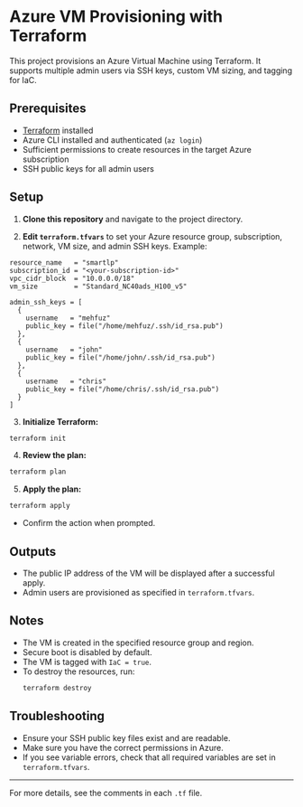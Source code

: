 # Azure VM Provisioning with Terraform

This project provisions an Azure Virtual Machine using Terraform. It supports multiple admin users via SSH keys, custom VM sizing, and tagging for IaC.

## Prerequisites
- [Terraform](https://www.terraform.io/downloads.html) installed
- Azure CLI installed and authenticated (`az login`)
- Sufficient permissions to create resources in the target Azure subscription
- SSH public keys for all admin users

## Setup
1. **Clone this repository** and navigate to the project directory.

2. **Edit `terraform.tfvars`** to set your Azure resource group, subscription, network, VM size, and admin SSH keys. Example:

```hcl
resource_name   = "smartlp"
subscription_id = "<your-subscription-id>"
vpc_cidr_block  = "10.0.0.0/18"
vm_size         = "Standard_NC40ads_H100_v5"

admin_ssh_keys = [
  {
    username   = "mehfuz"
    public_key = file("/home/mehfuz/.ssh/id_rsa.pub")
  },
  {
    username   = "john"
    public_key = file("/home/john/.ssh/id_rsa.pub")
  },
  {
    username   = "chris"
    public_key = file("/home/chris/.ssh/id_rsa.pub")
  }
]
```

3. **Initialize Terraform:**
```bash
terraform init
```

4. **Review the plan:**
```bash
terraform plan
```

5. **Apply the plan:**
```bash
terraform apply
```
- Confirm the action when prompted.

## Outputs
- The public IP address of the VM will be displayed after a successful apply.
- Admin users are provisioned as specified in `terraform.tfvars`.

## Notes
- The VM is created in the specified resource group and region.
- Secure boot is disabled by default.
- The VM is tagged with `IaC = true`.
- To destroy the resources, run:
  ```bash
  terraform destroy
  ```

## Troubleshooting
- Ensure your SSH public key files exist and are readable.
- Make sure you have the correct permissions in Azure.
- If you see variable errors, check that all required variables are set in `terraform.tfvars`.

---

For more details, see the comments in each `.tf` file.

